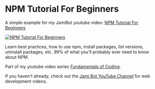 # NPM Tutorial For Beginners

A simple example for my JamiBot youtube video: [NPM Tutorial For Beginners](https://youtu.be/mzs-N5hXGuQ)

[![NPM Tutorial For Beginners](https://img.youtube.com/vi/mzs-N5hXGuQ/maxresdefault.jpg)](https://youtu.be/mzs-N5hXGuQ)

Learn best practices, how to use npm, install packages, list versions, uninstall packages, etc. 99% of what you'll probably ever need to know about NPM.

Part of my youtube video series [Fundamentals of Coding](https://www.youtube.com/playlist?list=PLrg1HIcSWTqiY6AqrpOwq5wYeEKnSXMHM).

If you haven't already, check out the [Jami Bot YouTube Channel](https://youtube.com/c/JamiBot) for web development videos.
